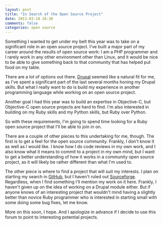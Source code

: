 ```yaml
---
layout: post
title: "In Search of the Open Source Project"
date: 2011-03-18 16:30
comments: false
categories: open source
---
```


Something I wanted to get under my belt this year was to take on a
significant role in an open source project. I've built a major part of
my career around the results of open source work: I am a PHP programmer
and I rarely work in any other environment other than Linux, and it
would be nice to be able to give something back to that community that
has helped put food on my table.

There are a lot of options out there. [Drupal](http://www.drupal.org)
seemed like a natural fit for me, as I've spent a significant part of
the last several months honing my Drupal skills. But what I really want
to do is build my experience in another programming language while
working on an open source project.

Another goal I had this year was to build an expertise in Objective-C,
but Objective-C open source projects are hard to find. I'm also
interested in building on my Ruby skills and my Python skills, but Ruby
over Python.

So with these requirements, I'm going to spend time looking for a Ruby
open source project that I'll be able to join in on.

There are a couple of other pieces to this undertaking for me, though.
The first is to get a feel for the open source community. Frankly, I
don't know it as well as I would like. I know how I do code reviews in
my own work, and I also know what it means to commit to a project in my
own mind, but I want to get a better understanding of how it works in a
community open source project, as it will likely be rather different
than what I'm used to.

The other piece is where to find a project that will suit my interests.
I plan on starting my search in [GitHub](http://github.com), but I
haven't ruled out [Sourceforge](http://sourceforge.net). Regardless,
when I find something I'll mention my work on it here. Frankly, I
haven't given up on the idea of working on a Drupal module either. But
if anyone knows of an interesting project that wouldn't mind having a
slightly better than novice Ruby programmer who is interested in
starting small with some doing some bug fixes, let me know.

More on this soon, I hope. And I apologize in advance if I decide to use
this forum to point to interesting potential projects.

